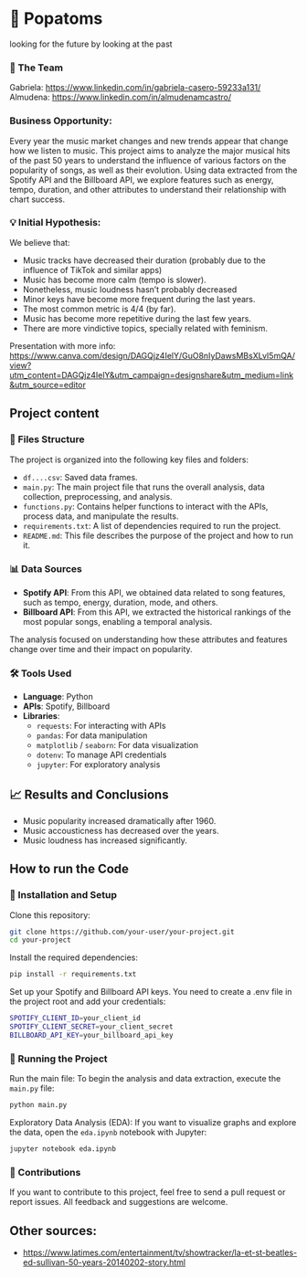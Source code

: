 # 🎵 Popatoms
looking for the future by looking at the past

### 👥 The Team
Gabriela: https://www.linkedin.com/in/gabriela-casero-59233a131/
Almudena: https://www.linkedin.com/in/almudenamcastro/

### Business Opportunity: 
Every year the music market changes and new trends appear that change how we listen to music. 
This project aims to analyze the major musical hits of the past 50 years to understand the influence of various factors on the popularity of songs, as well as their evolution. Using data extracted from the Spotify API and the Billboard API, we explore features such as energy, tempo, duration, and other attributes to understand their relationship with chart success.

### 💡 Initial Hypothesis: 
We believe that: 

- Music tracks have decreased their duration 
(probably due to the influence of TikTok and similar apps)
- Music has become more calm (tempo is slower).
- Nonetheless, music loudness hasn’t probably decreased
- Minor keys have become more frequent during the last years.
- The most common metric is 4/4 (by far).
- Music has become more repetitive during the last few years.
- There are more vindictive topics, specially related with feminism.

Presentation with more info: https://www.canva.com/design/DAGQjz4IelY/GuO8nIyDawsMBsXLvI5mQA/view?utm_content=DAGQjz4IelY&utm_campaign=designshare&utm_medium=link&utm_source=editor

## Project content
### 📁 Files Structure
The project is organized into the following key files and folders:

- `df....csv`: Saved data frames.  
- `main.py`: The main project file that runs the overall analysis, data collection, preprocessing, and analysis.
- `functions.py`: Contains helper functions to interact with the APIs, process data, and manipulate the results.
- `requirements.txt`: A list of dependencies required to run the project.
- `README.md`: This file describes the purpose of the project and how to run it.

### 📊 Data Sources

- **Spotify API**: From this API, we obtained data related to song features, such as tempo, energy, duration, mode, and others.
- **Billboard API**: From this API, we extracted the historical rankings of the most popular songs, enabling a temporal analysis.
  
The analysis focused on understanding how these attributes and features change over time and their impact on popularity.

### 🛠️ Tools Used

- **Language**: Python
- **APIs**: Spotify, Billboard
- **Libraries**:
  - `requests`: For interacting with APIs
  - `pandas`: For data manipulation
  - `matplotlib` / `seaborn`: For data visualization
  - `dotenv`: To manage API credentials
  - `jupyter`: For exploratory analysis


## 📈 Results and Conclusions

- Music popularity increased dramatically after 1960. 
- Music accousticness has decreased over the years. 
- Music loudness has increased significantly. 

## How to run the Code

### 🔧 Installation and Setup

Clone this repository:

```bash
git clone https://github.com/your-user/your-project.git
cd your-project
```

Install the required dependencies:
```bash
pip install -r requirements.txt
```
Set up your Spotify and Billboard API keys. You need to create a .env file in the project root and add your credentials:

```bash
SPOTIFY_CLIENT_ID=your_client_id
SPOTIFY_CLIENT_SECRET=your_client_secret
BILLBOARD_API_KEY=your_billboard_api_key
```

### 🚀 Running the Project

Run the main file: To begin the analysis and data extraction, execute the `main.py` file:

```bash
python main.py
```

Exploratory Data Analysis (EDA): If you want to visualize graphs and explore the data, open the `eda.ipynb` notebook with Jupyter:

```bash
jupyter notebook eda.ipynb
```

### 📝 Contributions

If you want to contribute to this project, feel free to send a pull request or report issues. All feedback and suggestions are welcome.

## Other sources: 
- https://www.latimes.com/entertainment/tv/showtracker/la-et-st-beatles-ed-sullivan-50-years-20140202-story.html

